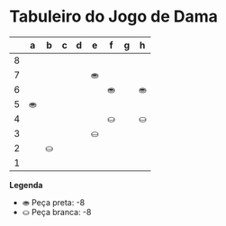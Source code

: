 # Tabuleiro do Jogo de Dama

|   | a | b | c | d | e | f | g | h |
|---|---|---|---|---|---|---|---|---|
| 8 |   |   |   |   |   |   |   |  |
| 7 |   |   |   |   | ⛂ |   |   |   |
| 6 |   |   |    |   |   | ⛂ |   | ⛂ |
| 5 | ⛂ |   |   |   |   |   |   |   |
| 4 |   |   |   |   |   | ⛀ |   | ⛀ |
| 3 |   |   |   |   | ⛀ |   |   |   |
| 2 |   | ⛀ |   |   |   |   |   |   |
| 1 |   |   |   |   |   |   |   |   |

**Legenda**

- ⛂ Peça preta:  -8
- ⛀ Peça branca: -8